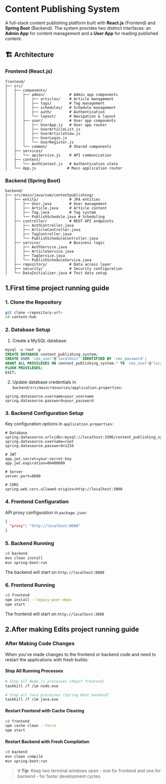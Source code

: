 # Content Publishing System

A full-stack content publishing platform built with **React.js** (Frontend) and **Spring Boot** (Backend). The system provides two distinct interfaces: an **Admin App** for content management and a **User App** for reading published content.



## 🏗️ Architecture

### Frontend (React.js)

```
frontend/
├── src/
│   ├── components/
│   │   ├── admin/           # Admin app components
│   │   │   ├── articles/    # Article management
│   │   │   ├── tags/        # Tag management
│   │   │   ├── schedules/   # Schedule management
│   │   │   ├── auth/        # Authentication
│   │   │   └── layout/      # Navigation & layout
│   │   ├── user/            # User app components
│   │   │   ├── UserApp.js   # User app router
│   │   │   ├── UserArticleList.js
│   │   │   ├── UserArticleView.js
│   │   │   ├── UserLogin.js
│   │   │   └── UserRegister.js
│   │   └── common/          # Shared components
│   ├── services/
│   │   └── apiService.js    # API communication
│   ├── context/
│   │   └── AuthContext.js   # Authentication state
│   └── App.js              # Main application router
```

### Backend (Spring Boot)

```
backend/
├── src/main/java/com/contentpublishing/
│   ├── entity/              # JPA entities
│   │   ├── User.java        # User management
│   │   ├── Article.java     # Article content
│   │   ├── Tag.java         # Tag system
│   │   └── PublishSchedule.java # Scheduling
│   ├── controller/          # REST API endpoints
│   │   ├── AuthController.java
│   │   ├── ArticleController.java
│   │   ├── TagController.java
│   │   └── PublishScheduleController.java
│   ├── service/             # Business logic
│   │   ├── AuthService.java
│   │   ├── ArticleService.java
│   │   ├── TagService.java
│   │   └── PublishScheduleService.java
│   ├── repository/          # Data access layer
│   ├── security/            # Security configuration
│   └── DataInitializer.java # Test data setup
```


## 1.First time project running guide

### 1. Clone the Repository

```bash
git clone <repository-url>
cd content-hub
```

### 2. Database Setup

1. Create a MySQL database:

```sql
mysql -u root -p
CREATE DATABASE content_publishing_system;
CREATE USER 'cms_user'@'localhost' IDENTIFIED BY 'cms_password';
GRANT ALL PRIVILEGES ON content_publishing_system.* TO 'cms_user'@'localhost';
FLUSH PRIVILEGES;
EXIT;
```

2. Update database credentials in `backend/src/main/resources/application.properties`:

```properties
spring.datasource.username=your_username
spring.datasource.password=your_password
```

### 3. Backend Configuration Setup

Key configuration options in `application.properties`:

```properties
# Database
spring.datasource.url=jdbc:mysql://localhost:3306/content_publishing_system
spring.datasource.username=root
spring.datasource.password=1234

# JWT
app.jwt.secret=your-secret-key
app.jwt.expiration=86400000

# Server
server.port=8080

# CORS
spring.web.cors.allowed-origins=http://localhost:3000
```

### 4. Frontend Configuration

API proxy configuration in `package.json`:

```json
{
  "proxy": "http://localhost:8080"
}
```



### 5. Backend Running 

```bash
cd backend
mvn clean install
mvn spring-boot:run
```

The backend will start on `http://localhost:8080`

### 6. Frontend Running

```bash
cd frontend
npm install --legacy-peer-deps
npm start
```

The frontend will start on `http://localhost:3000`







## 2.After making Edits project running guide

### After Making Code Changes

When you've made changes to the frontend or backend code and need to restart the applications with fresh builds:

#### Stop All Running Processes
```bash
# Stop all Node.js processes (React frontend)
taskkill /f /im node.exe

# Stop all Java processes (Spring Boot backend)
taskkill /f /im java.exe
```

#### Restart Frontend with Cache Clearing
```bash
cd frontend
npm cache clean --force
npm start
```

#### Restart Backend with Fresh Compilation
```bash
cd backend
mvn clean compile
mvn spring-boot:run
```


> **💡 Tip**: Keep two terminal windows open - one for frontend and one for backend - for faster development cycles.


